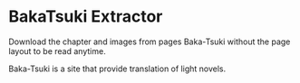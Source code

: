 # BakaTsuki Extractor

Download the chapter and images from pages Baka-Tsuki without the page layout to be read anytime.

Baka-Tsuki is a site that provide translation of light novels.
